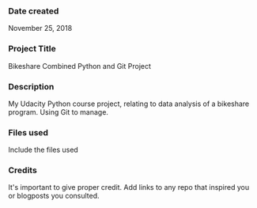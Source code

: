 ### Date created
November 25, 2018

### Project Title
Bikeshare Combined Python and Git Project

### Description
My Udacity Python course project, relating to data analysis of a bikeshare program. Using Git to manage.

### Files used
Include the files used

### Credits
It's important to give proper credit. Add links to any repo that inspired you or blogposts you consulted.


